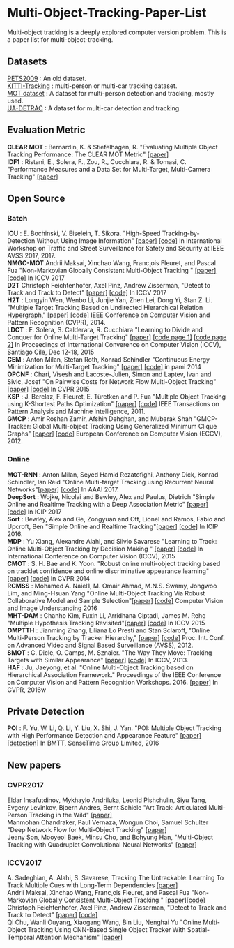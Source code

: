 # Multi-Object-Tracking-Paper-List
Multi-object tracking is a deeply explored computer version problem. This is a paper list for multi-object-tracking.
## Datasets
[PETS2009](http://www.cvg.reading.ac.uk/PETS2009/a.html) : An old dataset.<br>
[KITTI-Tracking](http://www.cvlibs.net/datasets/kitti/eval_tracking.php) : multi-person or multi-car tracking dataset.<br>
[MOT dataset](https://motchallenge.net/) : A dataset for multi-person detection and tracking, mostly used.<br>
[UA-DETRAC](http://detrac-db.rit.albany.edu/) : A dataset for multi-car detection and tracking. <br>
## Evaluation Metric
**CLEAR MOT** : Bernardin, K. & Stiefelhagen, R. "Evaluating Multiple Object Tracking Performance: The CLEAR MOT Metric" [[paper]](https://cvhci.anthropomatik.kit.edu/images/stories/msmmi/papers/eurasip2008.pdf)<br>
**IDF1** : Ristani, E., Solera, F., Zou, R., Cucchiara, R. & Tomasi, C. "Performance Measures and a Data Set for Multi-Target, Multi-Camera Tracking" [[paper]](https://users.cs.duke.edu/~ristani/bmtt2016/ristani2016MTMC.pdf)<br>
## Open Source
### Batch
**IOU** : E. Bochinski, V. Eiselein, T. Sikora. "High-Speed Tracking-by-Detection Without Using Image Information" [[paper]](http://elvera.nue.tu-berlin.de/files/1517Bochinski2017.pdf) [[code]](https://github.com/bochinski/iou-tracker/) In International Workshop on Traffic and Street Surveillance for Safety and Security at IEEE AVSS 2017, 2017. <br>
**NMGC-MOT** Andrii Maksai, Xinchao Wang, Franc¸ois Fleuret, and Pascal Fua "Non-Markovian Globally Consistent Multi-Object Tracking
" [[paper]](http://openaccess.thecvf.com/content_ICCV_2017/papers/Maksai_Non-Markovian_Globally_Consistent_ICCV_2017_paper.pdf)[[code]](https://github.com/maksay/ptrack_cpp) In ICCV 2017<br>
**D2T** Christoph Feichtenhofer, Axel Pinz, Andrew Zisserman, "Detect to Track and Track to Detect" [[paper]](http://openaccess.thecvf.com/content_ICCV_2017/papers/Feichtenhofer_Detect_to_Track_ICCV_2017_paper.pdf) [[code]](https://github.com/feichtenhofer/Detect-Track) In ICCV 2017<br>
**H2T** : Longyin Wen, Wenbo Li, Junjie Yan, Zhen Lei, Dong Yi, Stan Z. Li. "Multiple Target Tracking Based on Undirected Hierarchical Relation Hypergraph," [[paper]](http://www.cbsr.ia.ac.cn/users/lywen/papers/CVPR2014_HyperGraphMultiTargetsTracker.pdf) [[code]](http://www.cbsr.ia.ac.cn/users/lywen/) IEEE Conference on Computer Vision and Pattern Recognition (CVPR), 2014.<br>
**LDCT** : F. Solera, S. Calderara, R. Cucchiara "Learning to Divide and Conquer for Online Multi-Target Tracking" [[paper]](http://ieeexplore.ieee.org/document/7410854/) [[code page 1]](https://github.com/francescosolera/LDCT) [[code page 2]](http://imagelab.ing.unimore.it/imagelab/researchActivity.asp?idActivity=09) In Proceedings of International Converence on Computer Vision (ICCV), Santiago Cile, Dec 12-18, 2015<br>
**CEM** : Anton Milan, Stefan Roth, Konrad Schindler "Continuous Energy Minimization for Multi-Target Tracking" [[paper]](http://www.milanton.de/files/pami2014/pami2014-anton.pdf) [[code]](http://www.milanton.de/contracking/) in pami 2014<br>
**OPCNF** : Chari, Visesh and Lacoste-Julien, Simon and Laptev, Ivan and Sivic, Josef "On Pairwise Costs for Network Flow Multi-Object Tracking" [[paper]](https://arxiv.org/abs/1408.3304) [[code]](http://www.di.ens.fr/willow/research/flowtrack/) In CVPR 2015<br>
**KSP** : J. Berclaz, F. Fleuret, E. Türetken and P. Fua "Multiple Object Tracking using K-Shortest Paths Optimization" [[paper]](https://cvlab.epfl.ch/files/content/sites/cvlab2/files/publications/publications/2011/BerclazFTF11.pdf) [[code]](https://cvlab.epfl.ch/software/ksp)  IEEE Transactions on Pattern Analysis and Machine Intelligence, 2011.<br>
**GMCP** : Amir Roshan Zamir, Afshin Dehghan, and Mubarak Shah "GMCP-Tracker: Global Multi-object Tracking Using Generalized Minimum Clique Graphs" [[paper]](http://crcv.ucf.edu/papers/eccv2012/GMCP-Tracker_ECCV12.pdf) [[code]](http://crcv.ucf.edu/projects/GMCP-Tracker/) European Conference on Computer Vision (ECCV), 2012.<br>
### Online
**MOT-RNN** : Anton Milan, Seyed Hamid Rezatofighi, Anthony Dick, Konrad Schindler, Ian Reid "Online Multi-target Tracking using Recurrent Neural Networks"[[paper]](http://www.milanton.de/files/aaai2017/aaai2017-anton-rnntracking.pdf) [[code]](https://bitbucket.org/amilan/rnntracking) In AAAI 2017.<br>
**DeepSort** : Wojke, Nicolai and Bewley, Alex and Paulus, Dietrich "Simple Online and Realtime Tracking with a Deep Association Metric" [[paper]](https://arxiv.org/abs/1703.07402) [[code]](https://github.com/nwojke/deep_sort) In ICIP 2017<br>
**Sort** : Bewley, Alex and Ge, Zongyuan and Ott, Lionel and Ramos, Fabio and Upcroft, Ben "Simple Online and Realtime Tracking"[[paper]](https://arxiv.org/abs/1602.00763) [[code]](https://github.com/abewley/sort) In ICIP 2016.<br>
**MDP** : Yu Xiang, Alexandre Alahi, and Silvio Savarese "Learning to Track: Online Multi-Object Tracking by Decision Making
" [[paper]](http://openaccess.thecvf.com/content_iccv_2015/papers/Xiang_Learning_to_Track_ICCV_2015_paper.pdf) [[code]](http://cvgl.stanford.edu/projects/MDP_tracking/) In International Conference on Computer Vision (ICCV), 2015 <br>
**CMOT** : S. H. Bae and K. Yoon. "Robust online multi-object tracking based on tracklet confidence and online discriminative appearance learning" [[paper]](https://www.cv-foundation.org/openaccess/content_cvpr_2014/papers/Bae_Robust_Online_Multi-Object_2014_CVPR_paper.pdf) [[code]](https://cvl.gist.ac.kr/project/cmot.html) In CVPR 2014<br> 
**RCMSS** : Mohamed A. Naiel1, M. Omair Ahmad, M.N.S. Swamy, Jongwoo Lim, and Ming-Hsuan Yang "Online Multi-Object Tracking Via 
Robust Collaborative Model and Sample Selection"[[paper]](https://users.encs.concordia.ca/~rcmss/include/Papers/CVIU2016.pdf) [[code]](https://users.encs.concordia.ca/~rcmss/) Computer Vision and Image Understanding 2016 <br>
**MHT-DAM** : Chanho Kim, Fuxin Li, Arridhana Ciptadi, James M. Rehg "Multiple Hypothesis Tracking Revisited"[[paper]](https://www.cc.gatech.edu/~ckim314/papers/MHTR_ICCV2015.pdf) [[code]](rehg.org/mht/) In ICCV 2015<br>
**OMPTTH** : Jianming Zhang, Liliana Lo Presti and Stan Sclaroff, "Online Multi-Person Tracking by Tracker Hierarchy," [[paper]]() [[code]](http://cs-people.bu.edu/jmzhang/tracker_hierarchy/Tracker_Hierarchy.htm) Proc. Int. Conf. on Advanced Video and Signal Based Surveillance (AVSS), 2012.<br>
**SMOT** : C. Dicle, O. Camps, M. Sznaier. "The Way They Move: Tracking Targets with Similar Appearance" [[paper]](https://www.cv-foundation.org/openaccess/content_iccv_2013/papers/Dicle_The_Way_They_2013_ICCV_paper.pdf) [[code]](https://bitbucket.org/cdicle/smot) In ICCV, 2013.<br>
**HAF** : Ju, Jaeyong, et al. "Online Multi-Object Tracking based on Hierarchical Association Framework." Proceedings of the IEEE Conference on Computer Vision and Pattern Recognition Workshops. 2016. [[paper]](http://openaccess.thecvf.com/content_cvpr_2016_workshops/w20/papers/Ju_Online_Multi-Object_Tracking_CVPR_2016_paper.pdf) In CVPR, 2016w<br>
## Private Detection
**POI** : F. Yu, W. Li, Q. Li, Y. Liu, X. Shi, J. Yan. "POI: Multiple Object Tracking with High Performance Detection and Appearance Feature" [[paper]](https://arxiv.org/pdf/1610.06136.pdf) [[detection]](https://drive.google.com/open?id=0B5ACiy41McAHMjczS2p0dFg3emM) In BMTT, SenseTime Group Limited, 2016<br>
## New papers
### CVPR2017
Eldar Insafutdinov, Mykhaylo Andriluka, Leonid Pishchulin, Siyu Tang, Evgeny Levinkov, Bjoern Andres, Bernt Schiele "Art Track: Articulated Multi-Person Tracking in the Wild" [[paper]](https://arxiv.org/abs/1612.01465)<br>
Manmohan Chandraker, Paul Vernaza, Wongun Choi, Samuel Schulter "Deep Network Flow for Multi-Object Tracking" [[paper]](http://openaccess.thecvf.com/content_cvpr_2017/papers/Schulter_Deep_Network_Flow_CVPR_2017_paper.pdf)<br>
Jeany Son, Mooyeol Baek, Minsu Cho, and Bohyung Han, "Multi-Object Tracking with Quadruplet Convolutional Neural Networks" [[paper]](http://openaccess.thecvf.com/content_cvpr_2017/papers/Son_Multi-Object_Tracking_With_CVPR_2017_paper.pdf)<br>
### ICCV2017
A. Sadeghian, A. Alahi, S. Savarese, Tracking The Untrackable: Learning To Track Multiple Cues with Long-Term Dependencies [[paper]](https://arxiv.org/abs/1701.01909)<br>
Andrii Maksai, Xinchao Wang, Franc¸ois Fleuret, and Pascal Fua "Non-Markovian Globally Consistent Multi-Object Tracking
" [[paper]](http://openaccess.thecvf.com/content_ICCV_2017/papers/Maksai_Non-Markovian_Globally_Consistent_ICCV_2017_paper.pdf)[[code]](https://github.com/maksay/ptrack_cpp)<br>
Christoph Feichtenhofer, Axel Pinz, Andrew Zisserman, "Detect to Track and Track to Detect" [[paper]](http://openaccess.thecvf.com/content_ICCV_2017/papers/Feichtenhofer_Detect_to_Track_ICCV_2017_paper.pdf) [[code]](https://github.com/feichtenhofer/Detect-Track)<br>
Qi Chu, Wanli Ouyang,  Xiaogang Wang, Bin Liu, Nenghai Yu "Online Multi-Object Tracking Using CNN-Based Single Object Tracker With Spatial-Temporal Attention Mechanism" [[paper]](http://openaccess.thecvf.com/content_ICCV_2017/papers/Chu_Online_Multi-Object_Tracking_ICCV_2017_paper.pdf)<br>

